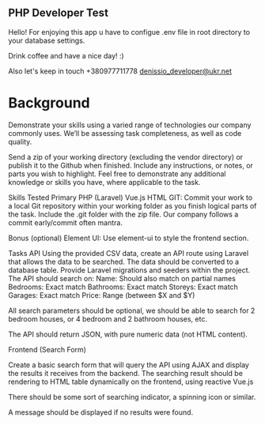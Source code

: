 ## PHP Developer Test 

Hello! For enjoying this app u have to configue .env file in root directory to your database settings.

Drink coffee and have a nice day! :)

Also let's keep in touch +380977711778 denissio_developer@ukr.net

# Background 

Demonstrate your skills using a varied range of technologies our company commonly uses. 
We’ll be assessing task completeness, as well as code quality. 

Send a zip of your working directory (excluding the vendor directory) or publish it to the Github when finished. Include any instructions, or notes, or parts you wish to highlight. Feel free to demonstrate any additional knowledge or skills you have, where applicable to the task. 

Skills Tested 
Primary 
PHP (Laravel)
Vue.js
HTML
GIT: Commit your work to a local Git repository within your working folder as you finish logical parts of the task. Include the .git folder with the zip file. Our company follows a commit early/commit often mantra.

Bonus (optional) 
Element UI: Use element-ui to style the frontend section.

Tasks 
API 
Using the provided CSV data, create an API route using Laravel that allows the data to be searched. 
The data should be converted to a database table. Provide Laravel migrations and seeders within the project. 
The API should search on: 
Name: Should also match on partial names
Bedrooms: Exact match
Bathrooms: Exact match 
Storeys: Exact match 
Garages: Exact match 
Price: Range (between $X and $Y) 
 
All search parameters should be optional, we should be able to search for 2 bedroom houses, or 4 bedroom and 2 bathroom houses, etc. 
 
The API should return JSON, with pure numeric data (not HTML content). 
 
Frontend (Search Form) 
 
Create a basic search form that will query the API using AJAX and display the results it receives from the backend. The searching result should be rendering to HTML table dynamically on the frontend, using reactive Vue.js

There should be some sort of searching indicator, a spinning icon or similar. 
 
A message should be displayed if no results were found. 
